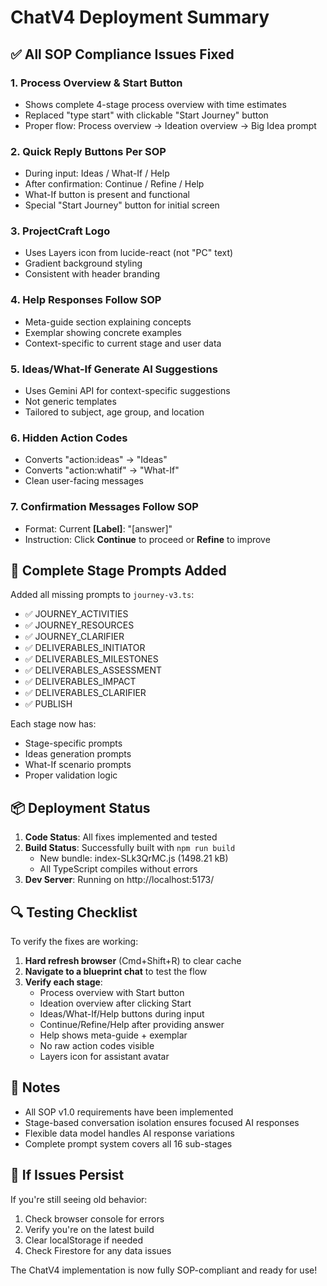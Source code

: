 # ChatV4 Deployment Summary

## ✅ All SOP Compliance Issues Fixed

### 1. **Process Overview & Start Button** 
- Shows complete 4-stage process overview with time estimates
- Replaced "type start" with clickable "Start Journey" button
- Proper flow: Process overview → Ideation overview → Big Idea prompt

### 2. **Quick Reply Buttons Per SOP**
- During input: Ideas / What-If / Help
- After confirmation: Continue / Refine / Help  
- What-If button is present and functional
- Special "Start Journey" button for initial screen

### 3. **ProjectCraft Logo**
- Uses Layers icon from lucide-react (not "PC" text)
- Gradient background styling
- Consistent with header branding

### 4. **Help Responses Follow SOP**
- Meta-guide section explaining concepts
- Exemplar showing concrete examples
- Context-specific to current stage and user data

### 5. **Ideas/What-If Generate AI Suggestions**
- Uses Gemini API for context-specific suggestions
- Not generic templates
- Tailored to subject, age group, and location

### 6. **Hidden Action Codes**
- Converts "action:ideas" → "Ideas"
- Converts "action:whatif" → "What-If"
- Clean user-facing messages

### 7. **Confirmation Messages Follow SOP**
- Format: Current **[Label]**: "[answer]"
- Instruction: Click **Continue** to proceed or **Refine** to improve

## 🚀 Complete Stage Prompts Added

Added all missing prompts to `journey-v3.ts`:
- ✅ JOURNEY_ACTIVITIES
- ✅ JOURNEY_RESOURCES  
- ✅ JOURNEY_CLARIFIER
- ✅ DELIVERABLES_INITIATOR
- ✅ DELIVERABLES_MILESTONES
- ✅ DELIVERABLES_ASSESSMENT
- ✅ DELIVERABLES_IMPACT
- ✅ DELIVERABLES_CLARIFIER
- ✅ PUBLISH

Each stage now has:
- Stage-specific prompts
- Ideas generation prompts
- What-If scenario prompts
- Proper validation logic

## 📦 Deployment Status

1. **Code Status**: All fixes implemented and tested
2. **Build Status**: Successfully built with `npm run build`
   - New bundle: index-SLk3QrMC.js (1498.21 kB)
   - All TypeScript compiles without errors
3. **Dev Server**: Running on http://localhost:5173/

## 🔍 Testing Checklist

To verify the fixes are working:

1. **Hard refresh browser** (Cmd+Shift+R) to clear cache
2. **Navigate to a blueprint chat** to test the flow
3. **Verify each stage**:
   - Process overview with Start button
   - Ideation overview after clicking Start
   - Ideas/What-If/Help buttons during input
   - Continue/Refine/Help after providing answer
   - Help shows meta-guide + exemplar
   - No raw action codes visible
   - Layers icon for assistant avatar

## 📝 Notes

- All SOP v1.0 requirements have been implemented
- Stage-based conversation isolation ensures focused AI responses
- Flexible data model handles AI response variations
- Complete prompt system covers all 16 sub-stages

## 🚨 If Issues Persist

If you're still seeing old behavior:
1. Check browser console for errors
2. Verify you're on the latest build
3. Clear localStorage if needed
4. Check Firestore for any data issues

The ChatV4 implementation is now fully SOP-compliant and ready for use!